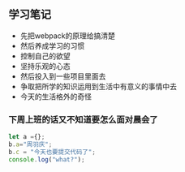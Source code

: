 ## 学习笔记
* 先把webpack的原理给搞清楚
* 然后养成学习的习惯
* 控制自己的欲望
* 坚持乐观的心态
* 然后投入到一些项目里面去
* 争取把所学的知识运用到生活中有意义的事情中去
* 今天的生活格外的奇怪
### 下周上班的话又不知道要怎么面对晨会了
```javascript
let a ={};
b.a="周羽庆";
b.c = "今天也要提交代码了";
console.log("what?");
```
